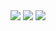 <div align="center">
  <img src="http://github-profile-summary-cards.vercel.app/api/cards/profile-details?username=qxxst&theme=github">
  <img src="http://github-profile-summary-cards.vercel.app/api/cards/repos-per-language?username=qxxst&theme=github">
  <img src="http://github-profile-summary-cards.vercel.app/api/cards/most-commit-language?username=qxxst&theme=github">
</div>
